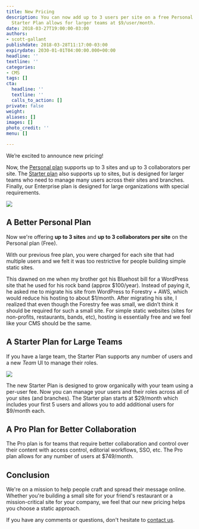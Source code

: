 ```yaml
---
title: New Pricing
description: You can now add up to 3 users per site on a free Personal Plan and the
  Starter Plan allows for larger teams at $9/user/month.
date: 2018-03-27T19:00:00-03:00
authors:
- scott-gallant
publishdate: 2018-03-28T11:17:00-03:00
expirydate: 2030-01-01T04:00:00.000+00:00
headline: ''
textline: ''
categories:
- CMS
tags: []
cta:
  headline: ''
  textline: ''
  calls_to_action: []
private: false
weight: 
aliases: []
images: []
photo_credit: ''
menu: []

---
```

We’re excited to announce new pricing!

Now, the [Personal plan](#a-better-personal-plan) supports up to 3 sites and up to 3 collaborators per site.  The [Starter plan](#a-starter-plan-for-large-teams) also supports up to sites, but is designed for larger teams who need to manage many users across their sites and branches.  Finally, our Enterprise plan is designed for large organizations with special requirements.

![](/uploads/2019/10/new-pricing.png)

## A Better Personal Plan

Now we're offering **up to 3 sites** and **up to 3 collaborators per site** on the Personal plan (Free).

With our previous free plan, you were charged for each site that had multiple users and we felt it was too restrictive for people building simple static sites.

This dawned on me when my brother got his Bluehost bill for a WordPress site that he used for his rock band (approx $100/year). Instead of paying it, he asked me to migrate his site from WordPress to Forestry + AWS, which would reduce his hosting to about $1/month. After migrating his site, I realized that even though the Forestry fee was small, we didn’t think it should be required for such a small site.  For simple static websites (sites for non-profits, restaurants, bands, etc), hosting is essentially free and we feel like your CMS should be the same.

## A Starter Plan for Large Teams

If you have a large team, the Starter Plan supports any number of users and a new _Team_ UI to manage their roles.

![](/uploads/2018/03/business-plan-ui.png)

The new Starter Plan is designed to grow organically with your team using a per-user fee. Now you can manage your users and their roles across all of your sites (and branches).  The Starter plan starts at $29/month which includes your first 5 users and allows you to add additional users for $9/month each.

## A Pro Plan for Better Collaboration

The Pro plan is for teams that require better collaboration and control over their content with access control, editorial workflows, SSO, etc.  The Pro plan allows for any number of users at $749/month.

## Conclusion

We're on a mission to help people craft and spread their message online. Whether you're building a small site for your friend's restaurant or a mission-critical site for your company, we feel that our new pricing helps you choose a static approach.

If you have any comments or questions, don't hesitate to [contact us](https://app.hubspot.com/meetings/dan67/forestry-cms).